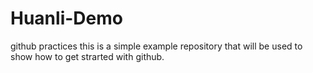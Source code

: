 # Huanli-Demo
github practices
this is a simple example repository that will be used to show how to get strarted with github.
